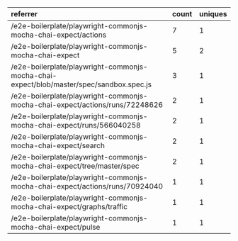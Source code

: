 | referrer                                                                                | count | uniques |
| :-------------------------------------------------------------------------------------- | :---- | :------ |
| /e2e-boilerplate/playwright-commonjs-mocha-chai-expect/actions                          | 7     | 1       |
| /e2e-boilerplate/playwright-commonjs-mocha-chai-expect                                  | 5     | 2       |
| /e2e-boilerplate/playwright-commonjs-mocha-chai-expect/blob/master/spec/sandbox.spec.js | 3     | 1       |
| /e2e-boilerplate/playwright-commonjs-mocha-chai-expect/actions/runs/72248626            | 2     | 1       |
| /e2e-boilerplate/playwright-commonjs-mocha-chai-expect/runs/566040258                   | 2     | 1       |
| /e2e-boilerplate/playwright-commonjs-mocha-chai-expect/search                           | 2     | 1       |
| /e2e-boilerplate/playwright-commonjs-mocha-chai-expect/tree/master/spec                 | 2     | 1       |
| /e2e-boilerplate/playwright-commonjs-mocha-chai-expect/actions/runs/70924040            | 1     | 1       |
| /e2e-boilerplate/playwright-commonjs-mocha-chai-expect/graphs/traffic                   | 1     | 1       |
| /e2e-boilerplate/playwright-commonjs-mocha-chai-expect/pulse                            | 1     | 1       |